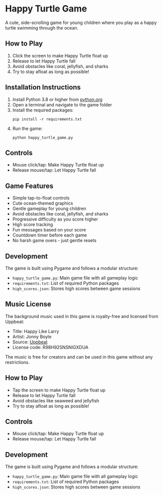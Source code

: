# Happy Turtle Game

A cute, side-scrolling game for young children where you play as a happy turtle swimming through the ocean.

## How to Play

1. Click the screen to make Happy Turtle float up
2. Release to let Happy Turtle fall
3. Avoid obstacles like coral, jellyfish, and sharks
4. Try to stay afloat as long as possible!

## Installation Instructions

1. Install Python 3.8 or higher from [python.org](https://www.python.org/downloads/)
2. Open a terminal and navigate to the game folder
3. Install the required packages:
   ```
   pip install -r requirements.txt
   ```
4. Run the game:
   ```
   python happy_turtle_game.py
   ```

## Controls

- Mouse click/tap: Make Happy Turtle float up
- Release mouse/tap: Let Happy Turtle fall

## Game Features

- Simple tap-to-float controls
- Cute ocean-themed graphics
- Gentle gameplay for young children
- Avoid obstacles like coral, jellyfish, and sharks
- Progressive difficulty as you score higher
- High score tracking
- Fun messages based on your score
- Countdown timer before each game
- No harsh game overs - just gentle resets

## Development

The game is built using Pygame and follows a modular structure:
- `happy_turtle_game.py`: Main game file with all gameplay logic
- `requirements.txt`: List of required Python packages
- `high_scores.json`: Stores high scores between game sessions

## Music License

The background music used in this game is royalty-free and licensed from Uppbeat:

- Title: Happy Like Larry
- Artist: Jonny Boyle
- Source: [Uppbeat](https://uppbeat.io/t/jonny-boyle/happy-like-larry)
- License code: R98H92SNSNIGXDUA

The music is free for creators and can be used in this game without any restrictions.

## How to Play

- Tap the screen to make Happy Turtle float up
- Release to let Happy Turtle fall
- Avoid obstacles like seaweed and jellyfish
- Try to stay afloat as long as possible!

## Controls

- Mouse click/tap: Make Happy Turtle float up
- Release mouse/tap: Let Happy Turtle fall

## Development

The game is built using Pygame and follows a modular structure:
- `happy_turtle_game.py`: Main game file with all gameplay logic
- `requirements.txt`: List of required Python packages
- `high_scores.json`: Stores high scores between game sessions
